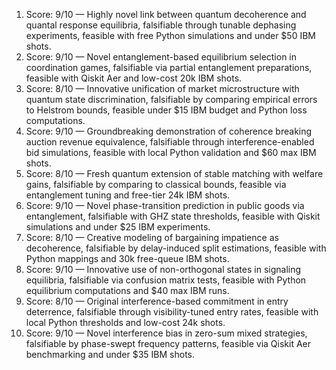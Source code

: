 1) Score: 9/10 — Highly novel link between quantum decoherence and quantal response equilibria, falsifiable through tunable dephasing experiments, feasible with free Python simulations and under $50 IBM shots.
2) Score: 9/10 — Novel entanglement-based equilibrium selection in coordination games, falsifiable via partial entanglement preparations, feasible with Qiskit Aer and low-cost 20k IBM shots.
3) Score: 8/10 — Innovative unification of market microstructure with quantum state discrimination, falsifiable by comparing empirical errors to Helstrom bounds, feasible under $15 IBM budget and Python loss computations.
4) Score: 9/10 — Groundbreaking demonstration of coherence breaking auction revenue equivalence, falsifiable through interference-enabled bid simulations, feasible with local Python validation and $60 max IBM shots.
5) Score: 8/10 — Fresh quantum extension of stable matching with welfare gains, falsifiable by comparing to classical bounds, feasible via entanglement tuning and free-tier 24k IBM shots.
6) Score: 9/10 — Novel phase-transition prediction in public goods via entanglement, falsifiable with GHZ state thresholds, feasible with Qiskit simulations and under $25 IBM experiments.
7) Score: 8/10 — Creative modeling of bargaining impatience as decoherence, falsifiable by delay-induced split estimations, feasible with Python mappings and 30k free-queue IBM shots.
8) Score: 9/10 — Innovative use of non-orthogonal states in signaling equilibria, falsifiable via confusion matrix tests, feasible with Python equilibrium computations and $40 max IBM runs.
9) Score: 8/10 — Original interference-based commitment in entry deterrence, falsifiable through visibility-tuned entry rates, feasible with local Python thresholds and low-cost 24k shots.
10) Score: 9/10 — Novel interference bias in zero-sum mixed strategies, falsifiable by phase-swept frequency patterns, feasible via Qiskit Aer benchmarking and under $35 IBM shots.
